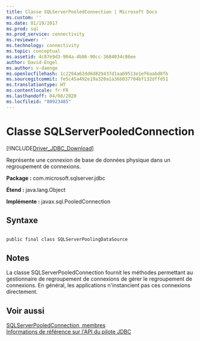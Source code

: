 ```yaml
---
title: Classe SQLServerPooledConnection | Microsoft Docs
ms.custom: ''
ms.date: 01/19/2017
ms.prod: sql
ms.prod_service: connectivity
ms.reviewer: ''
ms.technology: connectivity
ms.topic: conceptual
ms.assetid: 4c87e9d3-904a-4b86-90cc-3684034c86ee
author: David-Engel
ms.author: v-daenge
ms.openlocfilehash: 1c2294a62dd6d829437d1aa69513e1ef6aabd8fb
ms.sourcegitcommit: fe5c45a492e19a320a1a36b037704bf132dffd51
ms.translationtype: HT
ms.contentlocale: fr-FR
ms.lasthandoff: 04/08/2020
ms.locfileid: "80923485"
---
```

# <a name="sqlserverpooledconnection-class"></a>Classe SQLServerPooledConnection
[!INCLUDE[Driver_JDBC_Download](../../../includes/driver_jdbc_download.md)]

  Représente une connexion de base de données physique dans un regroupement de connexions.  
  
 **Package :** com.microsoft.sqlserver.jdbc  
  
 **Étend :** java.lang.Object  
  
 **Implémente :** javax.sql.PooledConnection  
  
## <a name="syntax"></a>Syntaxe  
  
```  
  
public final class SQLServerPoolingDataSource  
```  
  
## <a name="remarks"></a>Notes  
 La classe SQLServerPooledConnection fournit les méthodes permettant au gestionnaire de regroupement de connexions de gérer le regroupement de connexions. En général, les applications n'instancient pas ces connexions directement.  
  
## <a name="see-also"></a>Voir aussi  
 [SQLServerPooledConnection, membres](../../../connect/jdbc/reference/sqlserverpooledconnection-members.md)   
 [Informations de référence sur l'API du pilote JDBC](../../../connect/jdbc/reference/jdbc-driver-api-reference.md)  
  
  
